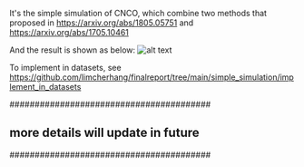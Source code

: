 It's the simple simulation of CNCO, which combine two methods that proposed in https://arxiv.org/abs/1805.05751 and https://arxiv.org/abs/1705.10461

And the result is shown as below:
![alt text](comparison_result.png)

To implement in datasets, see https://github.com/limcherhang/finalreport/tree/main/simple_simulation/implement_in_datasets

########################################
## more details will update in future ##
########################################
